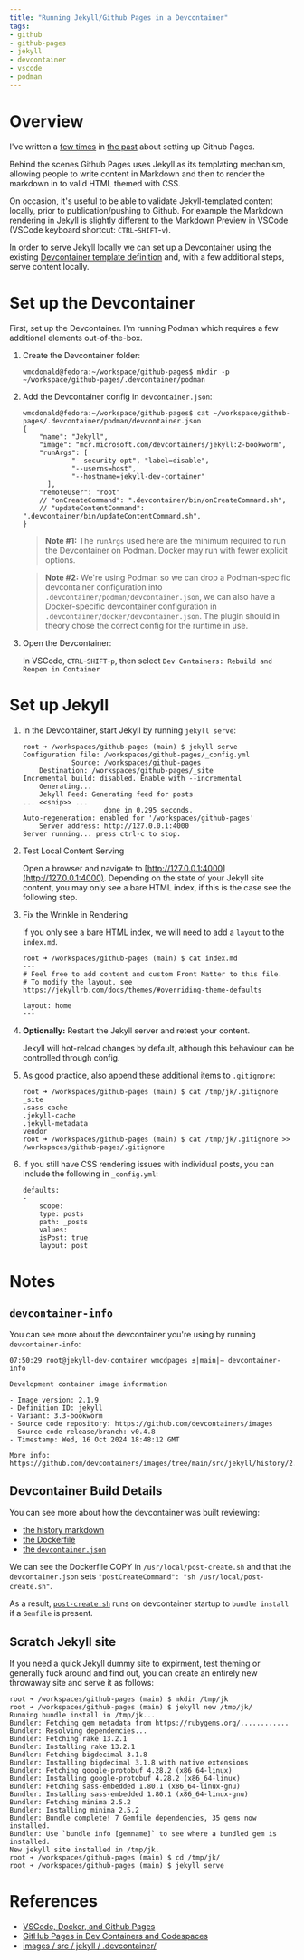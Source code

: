 ```yaml
---
title: "Running Jekyll/Github Pages in a Devcontainer"
tags:
- github
- github-pages
- jekyll
- devcontainer
- vscode
- podman
---
```


# Overview
I've written a [few times](https://wmcdonald404.co.uk/2024/01/02/github-pages-simple-blog.html) in [the past](https://wmcdonald404.co.uk/2024/03/25/github-page-creation-with-jinja.html) about setting up Github Pages. 

Behind the scenes Github Pages uses Jekyll as its templating mechanism, allowing people to write content in Markdown and then to render the markdown in to valid HTML themed with CSS.

On occasion, it's useful to be able to validate Jekyll-templated content locally, prior to publication/pushing to Github. For example the Markdown rendering in Jekyll is slightly different to the Markdown Preview in VSCode (VSCode keyboard shortcut: `CTRL`-`SHIFT`-`v`).

In order to serve Jekyll locally we can set up a Devcontainer using the existing [Devcontainer template definition](https://github.com/devcontainers/templates/tree/main/src/jekyll) and, with a few additional steps, serve content locally.

# Set up the Devcontainer

First, set up the Devcontainer. I'm  running Podman which requires a few additional elements out-of-the-box.

1. Create the Devcontainer folder:

	```
	wmcdonald@fedora:~/workspace/github-pages$ mkdir -p ~/workspace/github-pages/.devcontainer/podman
	```

2. Add the Devcontainer config in `devcontainer.json`:

	```
	wmcdonald@fedora:~/workspace/github-pages$ cat ~/workspace/github-pages/.devcontainer/podman/devcontainer.json
	{
        "name": "Jekyll",
        "image": "mcr.microsoft.com/devcontainers/jekyll:2-bookworm",
        "runArgs": [
                "--security-opt", "label=disable",
                "--userns=host",
                "--hostname=jekyll-dev-container"
          ],
        "remoteUser": "root"
        // "onCreateCommand": ".devcontainer/bin/onCreateCommand.sh",
        // "updateContentCommand": ".devcontainer/bin/updateContentCommand.sh",
	}
	```

	> **Note #1:** The `runArgs` used here are the minimum required to run the Devcontainer on Podman. Docker may run with fewer explicit options.

	> **Note #2:** We're using Podman so we can drop a Podman-specific devcontainer configuration into `.devcontainer/podman/devcontainer.json`, we can also have a Docker-specific devcontainer configuration in `.devcontainer/docker/devcontainer.json`. The plugin should in theory chose the correct config for the runtime in use.

3. Open the Devcontainer:

	In VSCode, `CTRL`-`SHIFT`-`p`, then select `Dev Containers: Rebuild and Reopen in Container`

# Set up Jekyll

1. In the Devcontainer, start Jekyll by running `jekyll serve`:

	```
	root ➜ /workspaces/github-pages (main) $ jekyll serve
	Configuration file: /workspaces/github-pages/_config.yml
				Source: /workspaces/github-pages
		Destination: /workspaces/github-pages/_site
	Incremental build: disabled. Enable with --incremental
		Generating... 
		Jekyll Feed: Generating feed for posts
	... <<snip>> ...
						done in 0.295 seconds.
	Auto-regeneration: enabled for '/workspaces/github-pages'
		Server address: http://127.0.0.1:4000
	Server running... press ctrl-c to stop.
	```

2. Test Local Content Serving

	Open a browser and navigate to [http://127.0.0.1:4000](http://127.0.0.1:4000). Depending on the state of your Jekyll site content, you may only see a bare HTML index, if this is the case see the following step.

3. Fix the Wrinkle in Rendering

	If you only see a bare HTML index, we will need to add a `layout` to the `index.md`.
	
	```
	root ➜ /workspaces/github-pages (main) $ cat index.md
	---
	# Feel free to add content and custom Front Matter to this file.
	# To modify the layout, see https://jekyllrb.com/docs/themes/#overriding-theme-defaults

	layout: home
	---
	```

4. **Optionally:** Restart the Jekyll server and retest your content. 

	Jekyll will hot-reload changes by default, although this behaviour can be controlled through config. 

5. As good practice, also append these additional items to `.gitignore`:

	```
	root ➜ /workspaces/github-pages (main) $ cat /tmp/jk/.gitignore 
	_site
	.sass-cache
	.jekyll-cache
	.jekyll-metadata
	vendor
	root ➜ /workspaces/github-pages (main) $ cat /tmp/jk/.gitignore >> /workspaces/github-pages/.gitignore
	```

6. If you still have CSS rendering issues with individual posts, you can include the following in `_config.yml`:

	```
	defaults:
	-
		scope:
		type: posts
		path: _posts
		values:
		isPost: true
		layout: post
	```

# Notes

## `devcontainer-info`

You can see more about the devcontainer you're using by running `devcontainer-info`:

```
07:50:29 root@jekyll-dev-container wmcdpages ±|main|→ devcontainer-info 

Development container image information

- Image version: 2.1.9
- Definition ID: jekyll
- Variant: 3.3-bookworm
- Source code repository: https://github.com/devcontainers/images
- Source code release/branch: v0.4.8
- Timestamp: Wed, 16 Oct 2024 18:48:12 GMT

More info: https://github.com/devcontainers/images/tree/main/src/jekyll/history/2.1.9.md
```

## Devcontainer Build Details

You can see more about how the devcontainer was built reviewing:
- [the history markdown](https://github.com/devcontainers/images/blob/main/src/jekyll/history/2.1.8.md?plain=1)
- [the Dockerfile](https://github.com/devcontainers/images/blob/main/src/jekyll/.devcontainer/Dockerfile)
- [the `devcontainer.json`](https://github.com/devcontainers/images/blob/main/src/jekyll/.devcontainer/devcontainer.json)

We can see the Dockerfile COPY in `/usr/local/post-create.sh` and that the `devcontainer.json` sets `"postCreateCommand": "sh /usr/local/post-create.sh"`. 

As a result, [`post-create.sh`](https://github.com/devcontainers/images/blob/main/src/jekyll/.devcontainer/post-create.sh) runs on devcontainer startup to `bundle install` if a `Gemfile` is present.

## Scratch Jekyll site

If you need a quick Jekyll dummy site to expirment, test theming or generally fuck around and find out, you can create an entirely new throwaway site and serve it as follows:


```
root ➜ /workspaces/github-pages (main) $ mkdir /tmp/jk
root ➜ /workspaces/github-pages (main) $ jekyll new /tmp/jk/
Running bundle install in /tmp/jk... 
Bundler: Fetching gem metadata from https://rubygems.org/............
Bundler: Resolving dependencies...
Bundler: Fetching rake 13.2.1
Bundler: Installing rake 13.2.1
Bundler: Fetching bigdecimal 3.1.8
Bundler: Installing bigdecimal 3.1.8 with native extensions
Bundler: Fetching google-protobuf 4.28.2 (x86_64-linux)
Bundler: Installing google-protobuf 4.28.2 (x86_64-linux)
Bundler: Fetching sass-embedded 1.80.1 (x86_64-linux-gnu)
Bundler: Installing sass-embedded 1.80.1 (x86_64-linux-gnu)
Bundler: Fetching minima 2.5.2
Bundler: Installing minima 2.5.2
Bundler: Bundle complete! 7 Gemfile dependencies, 35 gems now installed.
Bundler: Use `bundle info [gemname]` to see where a bundled gem is installed.
New jekyll site installed in /tmp/jk. 
root ➜ /workspaces/github-pages (main) $ cd /tmp/jk/
root ➜ /workspaces/github-pages (main) $ jekyll serve
```

# References

- [VSCode, Docker, and Github Pages](https://www.allisonthackston.com/articles/vscode-docker-github-pages.html)
- [GitHub Pages in Dev Containers and Codespaces](https://blog.robsewell.com/blog/github-pages-in-dev-containers-and-codespaces/)
- [images / src / jekyll / .devcontainer/](https://github.com/devcontainers/images/tree/main/src/jekyll/.devcontainer)